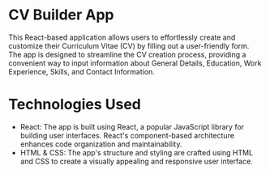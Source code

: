 # CV Builder App

This React-based application allows users to effortlessly create and customize their Curriculum Vitae (CV) by filling out a user-friendly form. The app is designed to streamline the CV creation process, providing a convenient way to input information about General Details, Education, Work Experience, Skills, and Contact Information.

# Technologies Used
- React: The app is built using React, a popular JavaScript library for building user interfaces. React's component-based architecture enhances code organization and maintainability.
- HTML & CSS: The app's structure and styling are crafted using HTML and CSS to create a visually appealing and responsive user interface.

